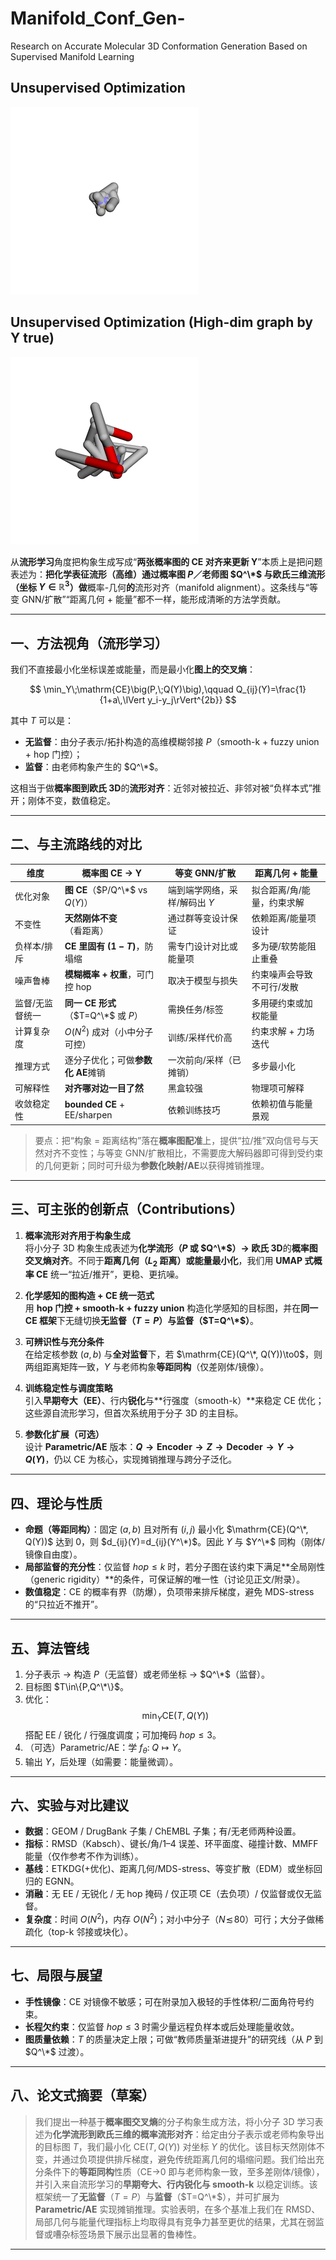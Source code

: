 # Manifold_Conf_Gen-
Research on Accurate Molecular 3D Conformation Generation Based on Supervised Manifold Learning

## Unsupervised Optimization
![Manifold Optimization](./test/optimization.gif)

## Unsupervised Optimization (High-dim graph by Y true)
![Manifold Optimization](./test/Test_HighGraphFromY/optimization.gif)




从**流形学习**角度把构象生成写成“**两张概率图的 CE 对齐来更新 Y**”本质上是把问题表述为：**把化学表征流形（高维）通过概率图 $P$／老师图 $Q^\*$ 与欧氏三维流形（坐标 $Y\in\mathbb{R}^3$）做**概率-几何**的**流形对齐（manifold alignment）。这条线与“等变 GNN/扩散”“距离几何 + 能量”都不一样，能形成清晰的方法学贡献。

---

## 一、方法视角（流形学习）

我们不直接最小化坐标误差或能量，而是最小化**图上的交叉熵**：

$$
\min_Y\;\mathrm{CE}\big(P,\;Q(Y)\big),\qquad 
Q_{ij}(Y)=\frac{1}{1+a\,\lVert y_i-y_j\rVert^{2b}}
$$

其中 $T$ 可以是：

- **无监督**：由分子表示/拓扑构造的高维模糊邻接 $P$（smooth-k + fuzzy union + hop 门控）；
- **监督**：由老师构象产生的 $Q^\*$。

这相当于做**概率图到欧氏 3D**的**流形对齐**：近邻对被拉近、非邻对被“负样本式”推开；刚体不变，数值稳定。

---

## 二、与主流路线的对比

| 维度 | 概率图 CE → Y | 等变 GNN/扩散 | 距离几何 + 能量 |
| --- | --- | --- | --- |
| 优化对象 | **图 CE**（$P/Q^\*$ vs $Q(Y)$） | 端到端学网络，采样/解码出 $Y$ | 拟合距离/角/能量，约束求解 |
| 不变性 | **天然刚体不变**（看距离） | 通过群等变设计保证 | 依赖距离/能量项设计 |
| 负样本/排斥 | **CE 里固有 $(1-T)$**，防塌缩 | 需专门设计对比或能量项 | 多为硬/软势能阻止重叠 |
| 噪声鲁棒 | **模糊概率 + 权重**，可门控 hop | 取决于模型与损失 | 约束噪声会导致不可行/发散 |
| 监督/无监督统一 | **同一 CE 形式**（$T=Q^\*$ 或 $P$） | 需换任务/标签 | 多用硬约束或加权能量 |
| 计算复杂度 | $O(N^2)$ 成对（小中分子可控） | 训练/采样代价高 | 约束求解 + 力场迭代 |
| 推理方式 | 逐分子优化；可做**参数化 AE**摊销 | 一次前向/采样（已摊销） | 多步最小化 |
| 可解释性 | **对齐哪对边一目了然** | 黑盒较强 | 物理项可解释 |
| 收敛稳定性 | **bounded CE** + EE/sharpen | 依赖训练技巧 | 依赖初值与能量景观 |

> 要点：把“构象 = 距离结构”落在**概率图配准**上，提供“拉/推”双向信号与天然对齐不变性；与等变 GNN/扩散相比，不需要庞大解码器即可得到受约束的几何更新；同时可升级为**参数化映射/AE**以获得摊销推理。

---

## 三、可主张的创新点（Contributions）

1. **概率流形对齐用于构象生成**  
   将小分子 3D 构象生成表述为**化学流形（$P$ 或 $Q^\*$）→ 欧氏 3D**的**概率图交叉熵对齐**。不同于**距离几何（$L_2$ 距离）**或**能量最小化**，我们用 **UMAP 式概率 CE** 统一“拉近/推开”，更稳、更抗噪。

2. **化学感知的图构造 + CE 统一范式**  
   用 **hop 门控 + smooth-k + fuzzy union** 构造化学感知的目标图，并在**同一 CE 框架**下无缝切换**无监督（$T=P$）**与**监督（$T=Q^\*$）**。

3. **可辨识性与充分条件**  
   在给定核参数 $(a,b)$ 与**全对监督**下，若 $\mathrm{CE}(Q^\*, Q(Y))\to0$，则两组距离矩阵一致，$Y$ 与老师构象**等距同构**（仅差刚体/镜像）。

4. **训练稳定性与调度策略**  
   引入**早期夸大（EE）**、行内**锐化**与**行强度（smooth-k）**来稳定 CE 优化；这些源自流形学习，但首次系统用于分子 3D 的主目标。

5. **参数化扩展（可选）**  
   设计 **Parametric/AE** 版本：**$Q \rightarrow \text{Encoder} \rightarrow Z \rightarrow \text{Decoder} \rightarrow Y \rightarrow Q(Y)$**，仍以 CE 为核心，实现摊销推理与跨分子泛化。

---

## 四、理论与性质

- **命题（等距同构）**：固定 $(a,b)$ 且对所有 $(i,j)$ 最小化 $\mathrm{CE}(Q^\*, Q(Y))$ 达到 $0$，则 $d_{ij}(Y)=d_{ij}(Y^\*)$。因此 $Y$ 与 $Y^\*$ 同构（刚体/镜像自由度）。
- **局部监督的充分性**：仅监督 $hop\le k$ 时，若分子图在该约束下满足**全局刚性（generic rigidity）**的条件，可保证解的唯一性（讨论见正文/附录）。
- **数值稳定**：CE 的概率有界（防爆），负项带来排斥梯度，避免 MDS-stress 的“只拉近不推开”。

---

## 五、算法管线

1. 分子表示 → 构造 $P$（无监督）或老师坐标 → $Q^\*$（监督）。  
2. 目标图 $T\in\{P,Q^\*\}$。  
3. 优化：
   $$
   \min_Y \mathrm{CE}\big(T, Q(Y)\big)
   $$
   搭配 EE / 锐化 / 行强度调度；可加掩码 $hop\le3$。  
4. （可选）Parametric/AE：学 $f_\theta:\;Q\mapsto Y$。  
5. 输出 $Y$，后处理（如需要：能量微调）。

---

## 六、实验与对比建议

- **数据**：GEOM / DrugBank 子集 / ChEMBL 子集；有/无老师两种设置。  
- **指标**：RMSD（Kabsch）、键长/角/1–4 误差、环平面度、碰撞计数、MMFF 能量（仅作参考不作为训练）。  
- **基线**：ETKDG(+优化)、距离几何/MDS-stress、等变扩散（EDM）或坐标回归的 EGNN。  
- **消融**：无 EE / 无锐化 / 无 hop 掩码 / 仅正项 CE（去负项）/ 仅监督或仅无监督。  
- **复杂度**：时间 $O(N^2)$，内存 $O(N^2)$；对小中分子（$N\!\lesssim\!80$）可行；大分子做稀疏化（top-k 邻接或块化）。

---

## 七、局限与展望

- **手性镜像**：CE 对镜像不敏感；可在附录加入极轻的手性体积/二面角符号约束。  
- **长程欠约束**：仅监督 $hop\le3$ 时需少量远程负样本或后处理能量收敛。  
- **图质量依赖**：$T$ 的质量决定上限；可做“教师质量渐进提升”的研究线（从 $P$ 到 $Q^\*$ 过渡）。

---

## 八、论文式摘要（草案）

> 我们提出一种基于**概率图交叉熵**的分子构象生成方法，将小分子 3D 学习表述为**化学流形到欧氏三维的概率流形对齐**：给定由分子表示或老师构象导出的目标图 $T$，我们最小化 $\mathrm{CE}(T, Q(Y))$ 对坐标 $Y$ 的优化。该目标天然刚体不变，并通过负项提供排斥梯度，避免传统距离几何的塌缩问题。我们给出充分条件下的**等距同构**性质（CE→0 即与老师构象一致，至多差刚体/镜像），并引入来自流形学习的**早期夸大、行内锐化与 smooth-k** 以稳定训练。该框架统一了**无监督**（$T=P$）与**监督**（$T=Q^\*$），并可扩展为 **Parametric/AE** 实现摊销推理。实验表明，在多个基准上我们在 RMSD、局部几何与能量代理指标上均取得具有竞争力甚至更优的结果，尤其在弱监督或嘈杂标签场景下展示出显著的鲁棒性。

---


